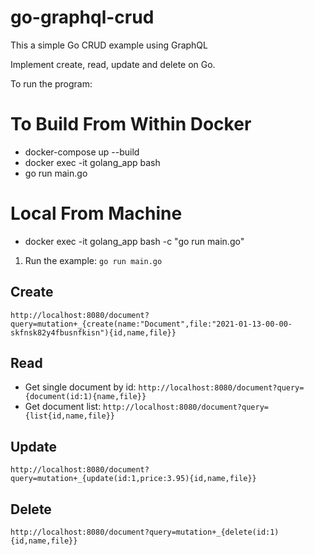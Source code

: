 # go-graphql-crud
This a simple Go CRUD example using GraphQL


Implement create, read, update and delete on Go.

To run the program:

# To Build From Within Docker
- docker-compose up --build
- docker exec -it golang_app bash
- go run main.go

# Local From Machine
- docker exec -it golang_app bash -c "go run main.go"


1. Run the example: `go run main.go`

## Create

`http://localhost:8080/document?query=mutation+_{create(name:"Document",file:"2021-01-13-00-00-skfnsk82y4fbusnfkisn"){id,name,file}}`

## Read

* Get single document by id: `http://localhost:8080/document?query={document(id:1){name,file}}`
* Get document list: `http://localhost:8080/document?query={list{id,name,file}}`

## Update

`http://localhost:8080/document?query=mutation+_{update(id:1,price:3.95){id,name,file}}`

## Delete

`http://localhost:8080/document?query=mutation+_{delete(id:1){id,name,file}}`
